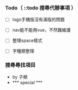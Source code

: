 ### Todo（ ::todo 搜尋代辦事項 ）
- [ ] logo手機版沒有滿版的問題
- [ ] nav能不能用vue，不然難維護
- [ ] 整理space樣式
- [ ] 字種類整理


### 搜尋尋找項目

*  by 子頻
*  *** special ***





